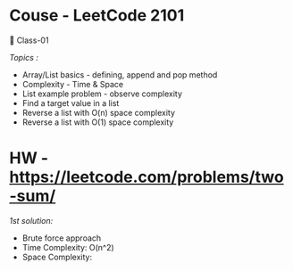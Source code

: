 # Couse - LeetCode 2101 
📁 Class-01

*Topics :*
- Array/List basics - defining, append and pop method
- Complexity - Time & Space
- List example problem - observe complexity
- Find a target value in a list
- Reverse a list with O(n) space complexity
- Reverse a list with O(1) space complexity

# HW - https://leetcode.com/problems/two-sum/

*1st solution:*
- Brute force approach
- Time Complexity: O(n^2)
- Space Complexity: 

